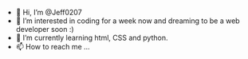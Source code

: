 - 👋 Hi, I’m @Jeff0207
- 👀 I’m interested in coding for a week now and dreaming to be a web developer soon :)
- 🌱 I’m currently learning html, CSS and python.
- 📫 How to reach me ...

<!---
Jeff0207/Jeff0207 is a ✨ special ✨ repository because its `README.md` (this file) appears on your GitHub profile.
You can click the Preview link to take a look at your changes.
--->
